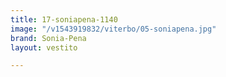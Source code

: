 ```yaml
---
title: 17-soniapena-1140
image: "/v1543919832/viterbo/05-soniapena.jpg"
brand: Sonia-Pena
layout: vestito

---
```

